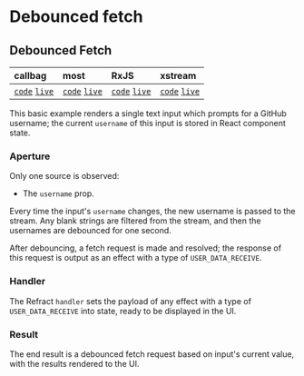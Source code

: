 # Debounced fetch

## Debounced Fetch

| callbag | most | RxJS | xstream |
| :--- | :--- | :--- | :--- |
| [`code`](https://git.io/fAZPF) [`live`](https://codesandbox.io/s/github/fanduel-oss/refract/tree/master/examples/debounced-fetch/callbag) | [`code`](https://git.io/fAZX8) [`live`](https://codesandbox.io/s/github/fanduel-oss/refract/tree/master/examples/debounced-fetch/most) | [`code`](https://git.io/fAZX9) [`live`](https://codesandbox.io/s/github/fanduel-oss/refract/tree/master/examples/debounced-fetch/rxjs) | [`code`](https://git.io/fAZXH) [`live`](https://codesandbox.io/s/github/fanduel-oss/refract/tree/master/examples/debounced-fetch/xstream) |

This basic example renders a single text input which prompts for a GitHub username; the current `username` of this input is stored in React component state.

### Aperture

Only one source is observed:

* The `username` prop.

Every time the input's `username` changes, the new username is passed to the stream. Any blank strings are filtered from the stream, and then the usernames are debounced for one second.

After debouncing, a fetch request is made and resolved; the response of this request is output as an effect with a type of `USER_DATA_RECEIVE`.

### Handler

The Refract `handler` sets the payload of any effect with a type of `USER_DATA_RECEIVE` into state, ready to be displayed in the UI.

### Result

The end result is a debounced fetch request based on input's current value, with the results rendered to the UI.

